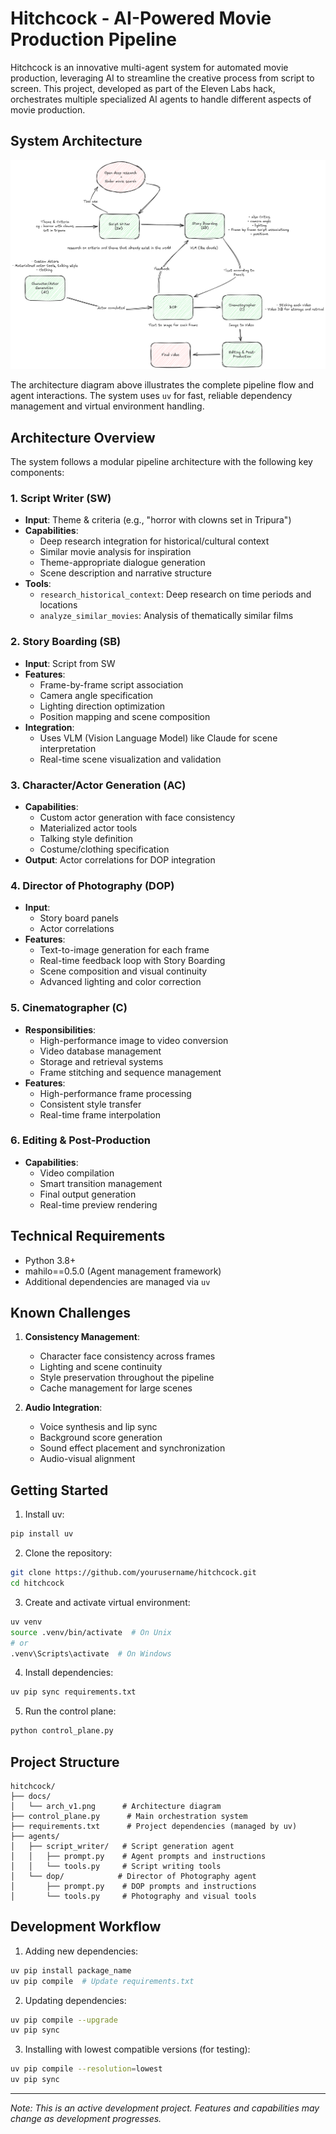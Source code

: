 # Hitchcock - AI-Powered Movie Production Pipeline

Hitchcock is an innovative multi-agent system for automated movie production, leveraging AI to streamline the creative process from script to screen. This project, developed as part of the Eleven Labs hack, orchestrates multiple specialized AI agents to handle different aspects of movie production.

## System Architecture

![Hitchcock Architecture](assets/arch_v1.png)

The architecture diagram above illustrates the complete pipeline flow and agent interactions. The system uses `uv` for fast, reliable dependency management and virtual environment handling.

## Architecture Overview

The system follows a modular pipeline architecture with the following key components:

### 1. Script Writer (SW)
- **Input**: Theme & criteria (e.g., "horror with clowns set in Tripura")
- **Capabilities**:
  - Deep research integration for historical/cultural context
  - Similar movie analysis for inspiration
  - Theme-appropriate dialogue generation
  - Scene description and narrative structure
- **Tools**:
  - `research_historical_context`: Deep research on time periods and locations
  - `analyze_similar_movies`: Analysis of thematically similar films

### 2. Story Boarding (SB)
- **Input**: Script from SW
- **Features**:
  - Frame-by-frame script association
  - Camera angle specification
  - Lighting direction optimization
  - Position mapping and scene composition
- **Integration**: 
  - Uses VLM (Vision Language Model) like Claude for scene interpretation
  - Real-time scene visualization and validation

### 3. Character/Actor Generation (AC)
- **Capabilities**:
  - Custom actor generation with face consistency
  - Materialized actor tools
  - Talking style definition
  - Costume/clothing specification
- **Output**: Actor correlations for DOP integration

### 4. Director of Photography (DOP)
- **Input**: 
  - Story board panels
  - Actor correlations
- **Features**:
  - Text-to-image generation for each frame
  - Real-time feedback loop with Story Boarding
  - Scene composition and visual continuity
  - Advanced lighting and color correction

### 5. Cinematographer (C)
- **Responsibilities**:
  - High-performance image to video conversion
  - Video database management
  - Storage and retrieval systems
  - Frame stitching and sequence management
- **Features**:
  - High-performance frame processing
  - Consistent style transfer
  - Real-time frame interpolation

### 6. Editing & Post-Production
- **Capabilities**:
  - Video compilation
  - Smart transition management
  - Final output generation
  - Real-time preview rendering

## Technical Requirements

- Python 3.8+
- mahilo==0.5.0 (Agent management framework)
- Additional dependencies are managed via `uv`


## Known Challenges

1. **Consistency Management**:
   - Character face consistency across frames
   - Lighting and scene continuity
   - Style preservation throughout the pipeline
   - Cache management for large scenes

2. **Audio Integration**:
   - Voice synthesis and lip sync
   - Background score generation
   - Sound effect placement and synchronization
   - Audio-visual alignment

## Getting Started

1. Install uv:
```bash
pip install uv
```

2. Clone the repository:
```bash
git clone https://github.com/yourusername/hitchcock.git
cd hitchcock
```

3. Create and activate virtual environment:
```bash
uv venv
source .venv/bin/activate  # On Unix
# or
.venv\Scripts\activate  # On Windows
```

4. Install dependencies:
```bash
uv pip sync requirements.txt
```

5. Run the control plane:
```bash
python control_plane.py
```

## Project Structure

```
hitchcock/
├── docs/
│   └── arch_v1.png      # Architecture diagram
├── control_plane.py      # Main orchestration system
├── requirements.txt      # Project dependencies (managed by uv)
├── agents/
│   ├── script_writer/   # Script generation agent
│   │   ├── prompt.py    # Agent prompts and instructions
│   │   └── tools.py     # Script writing tools
│   └── dop/            # Director of Photography agent
│       ├── prompt.py    # DOP prompts and instructions
│       └── tools.py     # Photography and visual tools
```

## Development Workflow

1. Adding new dependencies:
```bash
uv pip install package_name
uv pip compile  # Update requirements.txt
```

2. Updating dependencies:
```bash
uv pip compile --upgrade
uv pip sync
```

3. Installing with lowest compatible versions (for testing):
```bash
uv pip compile --resolution=lowest
uv pip sync
```

---
*Note: This is an active development project. Features and capabilities may change as development progresses.*
